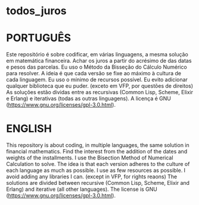 # todos_juros

PORTUGUÊS
=========
Este repositório é sobre codificar, em várias linguagens, a mesma solução em matemática financeira. Achar os juros a partir do acrésimo de das datas e pesos das parcelas. Eu uso o Método da Bisseção do Cálculo Numérico para resolver. A ideia é que cada versão se fixe ao máximo à cultura de cada linguagem. Eu uso o mínimo de recursos possível. Eu evito adicionar qualquer biblioteca que eu puder. (exceto em VFP, por questões de direitos)
As soluções estão dividas entre as recursivas (Common Lisp, Scheme, Elixir e Erlang) e iterativas (todas as outras linguagens).
A licença é GNU (https://www.gnu.org/licenses/gpl-3.0.html).

ENGLISH
=======
This repository is about coding, in multiple languages, the same solution in financial mathematics. Find the interest from the addition of the dates and weights of the installments. I use the Bisection Method of Numerical Calculation to solve. The idea is that each version adheres to the culture of each language as much as possible. I use as few resources as possible. I avoid adding any libraries I can. (except in VFP, for rights reaons)
The solutions are divided between recursive (Common Lisp, Scheme, Elixir and Erlang) and iterative (all other languages).
The license is GNU (https://www.gnu.org/licenses/gpl-3.0.html).
